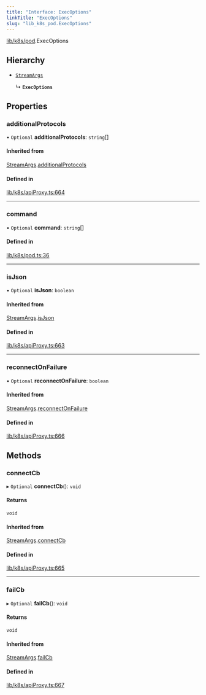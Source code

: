 ```yaml
---
title: "Interface: ExecOptions"
linkTitle: "ExecOptions"
slug: "lib_k8s_pod.ExecOptions"
---
```


[lib/k8s/pod](../modules/lib_k8s_pod.md).ExecOptions

## Hierarchy

- [`StreamArgs`](lib_k8s_apiProxy.StreamArgs.md)

  ↳ **`ExecOptions`**

## Properties

### additionalProtocols

• `Optional` **additionalProtocols**: `string`[]

#### Inherited from

[StreamArgs](lib_k8s_apiProxy.StreamArgs.md).[additionalProtocols](lib_k8s_apiProxy.StreamArgs.md#additionalprotocols)

#### Defined in

[lib/k8s/apiProxy.ts:664](https://github.com/headlamp-k8s/headlamp/blob/a8b3c4c6/frontend/src/lib/k8s/apiProxy.ts#L664)

___

### command

• `Optional` **command**: `string`[]

#### Defined in

[lib/k8s/pod.ts:36](https://github.com/headlamp-k8s/headlamp/blob/a8b3c4c6/frontend/src/lib/k8s/pod.ts#L36)

___

### isJson

• `Optional` **isJson**: `boolean`

#### Inherited from

[StreamArgs](lib_k8s_apiProxy.StreamArgs.md).[isJson](lib_k8s_apiProxy.StreamArgs.md#isjson)

#### Defined in

[lib/k8s/apiProxy.ts:663](https://github.com/headlamp-k8s/headlamp/blob/a8b3c4c6/frontend/src/lib/k8s/apiProxy.ts#L663)

___

### reconnectOnFailure

• `Optional` **reconnectOnFailure**: `boolean`

#### Inherited from

[StreamArgs](lib_k8s_apiProxy.StreamArgs.md).[reconnectOnFailure](lib_k8s_apiProxy.StreamArgs.md#reconnectonfailure)

#### Defined in

[lib/k8s/apiProxy.ts:666](https://github.com/headlamp-k8s/headlamp/blob/a8b3c4c6/frontend/src/lib/k8s/apiProxy.ts#L666)

## Methods

### connectCb

▸ `Optional` **connectCb**(): `void`

#### Returns

`void`

#### Inherited from

[StreamArgs](lib_k8s_apiProxy.StreamArgs.md).[connectCb](lib_k8s_apiProxy.StreamArgs.md#connectcb)

#### Defined in

[lib/k8s/apiProxy.ts:665](https://github.com/headlamp-k8s/headlamp/blob/a8b3c4c6/frontend/src/lib/k8s/apiProxy.ts#L665)

___

### failCb

▸ `Optional` **failCb**(): `void`

#### Returns

`void`

#### Inherited from

[StreamArgs](lib_k8s_apiProxy.StreamArgs.md).[failCb](lib_k8s_apiProxy.StreamArgs.md#failcb)

#### Defined in

[lib/k8s/apiProxy.ts:667](https://github.com/headlamp-k8s/headlamp/blob/a8b3c4c6/frontend/src/lib/k8s/apiProxy.ts#L667)
